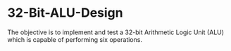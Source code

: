# 32-Bit-ALU-Design
The objective is to implement and test a 32-bit Arithmetic Logic Unit (ALU) which is capable of performing six operations.
